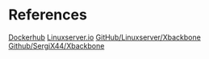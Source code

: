 # References
[Dockerhub](https://hub.docker.com/r/linuxserver/xbackbone)
[Linuxserver.io](https://docs.linuxserver.io/images/docker-xbackbone)
[GitHub/Linuxserver/Xbackbone](https://github.com/linuxserver/docker-xbackbone)
[Github/SergiX44/Xbackbone](https://github.com/SergiX44/XBackBone)